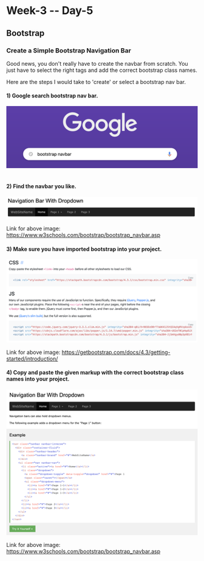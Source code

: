 # Week-3 -- Day-5

## Bootstrap

### Create a Simple Bootstrap Navigation Bar

Good news, you don't really have to create the navbar from scratch. You just have to select the right tags and add the correct bootstrap class names.

Here are the steps I would take to 'create' or select a bootstrap nav bar.



#### **1) Google search bootstrap nav bar.**

![screenshot of a google search](https://raw.githubusercontent.com/Team-FCB/Assets/master/Google-Search.png)
&nbsp;  

#### 2) Find the navbar you like.

![screenshot of a bootstrap navbar](https://raw.githubusercontent.com/Team-FCB/Assets/master/navbar.png)

Link for above image: https://www.w3schools.com/bootstrap/bootstrap_navbar.asp
&nbsp;  

#### 3) Make sure you have imported bootstrap into your project.

![screenshot of bootstrap files](https://raw.githubusercontent.com/Team-FCB/Assets/master/import-bootstrap.png)

Link for above image: https://getbootstrap.com/docs/4.3/getting-started/introduction/
&nbsp;  

#### 4) Copy and paste the given markup with the correct bootstrap class names into your project.

![screenshot of navbar bootstrap HTML](https://raw.githubusercontent.com/Team-FCB/Assets/master/navbar-markup.png)

Link for above image: https://www.w3schools.com/bootstrap/bootstrap_navbar.asp
